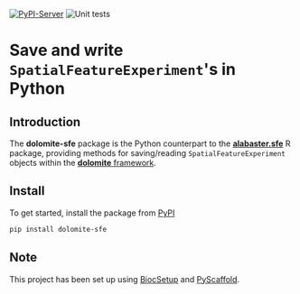 [![PyPI-Server](https://img.shields.io/pypi/v/dolomite-sfe.svg)](https://pypi.org/project/dolomite-sfe/)
![Unit tests](https://github.com/ArtifactDB/dolomite-sfe/actions/workflows/pypi-test.yml/badge.svg)

# Save and write `SpatialFeatureExperiment`'s in Python

## Introduction

The **dolomite-sfe** package is the Python counterpart to the [**alabaster.sfe**](https://github.com/pachterlab/alabaster.sfe) R package,
providing methods for saving/reading `SpatialFeatureExperiment` objects within the [**dolomite** framework](https://github.com/ArtifactDB/dolomite-base).

## Install

To get started, install the package from [PyPI](https://pypi.org/project/dolomite-sfe/)

```bash
pip install dolomite-sfe
```

<!-- biocsetup-notes -->

## Note

This project has been set up using [BiocSetup](https://github.com/biocpy/biocsetup)
and [PyScaffold](https://pyscaffold.org/).
